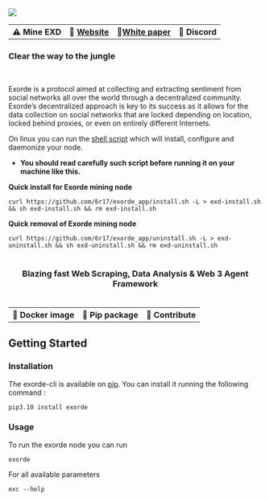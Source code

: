 
<img src="https://media.exorde.io/brand/landscape-logo-color.svg">
<table width="100%">
	<th>⚠️ <b><a>Mine EXD </a></b></th>
	<th>💁 <a href="https://exorde.network/">Website<a></th>
	<th>📃<a href="https://uploads-ssl.webflow.com/60aec7ee1888490c4031cbcd/63d7dff65fc5c9f3f2633470_Exorde_Whitepaper_2023.pdf">White paper</a></th>
	<th>👥 <a>Discord</a></th>

</table>
<h3>Clear the way to the jungle</h3>
<br />

Exorde is a protocol aimed at collecting and extracting sentiment from social networks all over the world through a decentralized community. Exorde’s decentralized approach is key to its success as it allows for the data collection on social networks that are locked depending on location, locked behind proxies, or even on entirely different Internets.



On linux you can run the [shell script](https://github.com/6r17/exorde_app) which will install, configure and daemonize your node.

- **You should read carefully such script before running it on your machine like this.**

**Quick install for Exorde mining node**
```
curl https://github.com/6r17/exorde_app/install.sh -L > exd-install.sh && sh exd-install.sh && rm exd-install.sh
```

**Quick removal of Exorde mining node**
```
curl https://github.com/6r17/exorde_app/uninstall.sh -L > exd-uninstall.sh && sh exd-uninstall.sh && rm exd-uninstall.sh
``` 
#

<center>
<p><h3>Blazing fast Web Scraping, Data Analysis & Web 3 Agent Framework<br /> <br /></h2></p>

</center>

<table width="100%">
	<th>🐳 <a>Docker image</a></th>
	<th>🐍 <a>Pip package</a></th>
	<th>👥 <a>Contribute</a></th>
</table>


## Getting Started


### Installation

The exorde-cli is available on [pip](https://pypi.org/). You can install it running the following command :
```
pip3.10 install exorde
```
### Usage
To run the exorde node you can run
```
exorde
```
For all available parameters
```
exc --help
```
